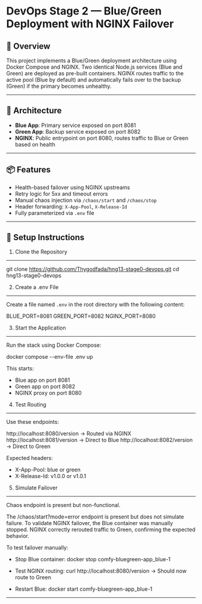 # DevOps Stage 2 — Blue/Green Deployment with NGINX Failover

## 🚀 Overview

This project implements a Blue/Green deployment architecture using Docker Compose and NGINX. Two identical Node.js services (Blue and Green) are deployed as pre-built containers. NGINX routes traffic to the active pool (Blue by default) and automatically fails over to the backup (Green) if the primary becomes unhealthy.

---

## 🧱 Architecture

- **Blue App**: Primary service exposed on port 8081
- **Green App**: Backup service exposed on port 8082
- **NGINX**: Public entrypoint on port 8080, routes traffic to Blue or Green based on health

---

## 📦 Features

- Health-based failover using NGINX upstreams
- Retry logic for 5xx and timeout errors
- Manual chaos injection via `/chaos/start` and `/chaos/stop`
- Header forwarding: `X-App-Pool`, `X-Release-Id`
- Fully parameterized via `.env` file

---

## 📄 Setup Instructions
1. Clone the Repository
-----------------------
git clone https://github.com/Thygodfada/hng13-stage0-devops.git
cd hng13-stage0-devops

2. Create a .env File
---------------------
Create a file named `.env` in the root directory with the following content:

BLUE_PORT=8081
GREEN_PORT=8082
NGINX_PORT=8080

3. Start the Application
------------------------
Run the stack using Docker Compose:

docker compose --env-file .env up

This starts:
- Blue app on port 8081
- Green app on port 8082
- NGINX proxy on port 8080

4. Test Routing
---------------
Use these endpoints:

http://localhost:8080/version   → Routed via NGINX
http://localhost:8081/version   → Direct to Blue
http://localhost:8082/version   → Direct to Green

Expected headers:
- X-App-Pool: blue or green
- X-Release-Id: v1.0.0 or v1.0.1

5. Simulate Failover
--------------------
Chaos endpoint is present but non-functional.

The /chaos/start?mode=error endpoint is present but does not simulate failure. To validate NGINX failover, the Blue container was manually stopped. 
NGINX correctly rerouted traffic to Green, confirming the expected behavior.

To test failover manually:
- Stop Blue container:
  docker stop comfy-bluegreen-app_blue-1

- Test NGINX routing:
  curl http://localhost:8080/version
  → Should now route to Green

- Restart Blue:
  docker start comfy-bluegreen-app_blue-1

--------------------------------------------------
